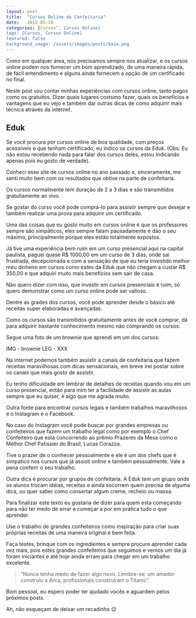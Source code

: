 ```yaml
---
layout: post
title:  "Cursos Online de Confeitaria"
date:   2015-05-18
categories: [Cursos", Cursos Online]
tags: [Cursos, Cursos Online]
featured: false
background_image: /assets/images/posts/base.png
---
```


Como em qualquer área, nós precisamos sempre nos atualizar, e os cursos online podem nos fornecer um bom aprendizado, de uma maneira rápida, de fácil entendimento e alguns ainda fornecem a opção de um certificado no final.

Neste post vou contar minhas experiências com cursos online, tanto pagos como os gratuitos. Dizer quais lugares costumo fazer, quais os benefícios e vantagens que eu vejo e também dar outras dicas de como adquirir mais técnica através da internet.

## Eduk

Se você procura por cursos online de boa qualidade, com preços acessíveis e que tenham certificado, eu indico os cursos da Eduk. (Obs: Eu não estou recebendo nada para falar dos cursos deles, estou indicando apenas pois eu gosto de verdade).

Conheci esse site de cursos online no ano passado e, sinceramente, me senti muito bem com os resultados que obtive na parte de confeitaria.

Os cursos normalmente tem duração de 2 a 3 dias e são transmitidos gratuitamente ao vivo.

Se gostar do curso você pode comprá-lo para assistir sempre que desejar e também realizar uma prova para adquirir um certificado.

Uma das coisas que eu gosto muito em cursos online é que os professores sempre são simpáticos, eles sempre falam pausadamente e dão o seu máximo, principalmente porque eles estão totalmente expostos.

Já tive uma experiência bem ruim em um curso presencial aqui na capital paulista, paguei quase R$ 1000,00 em um curso de 3 dias, onde sai frustrada, decepcionada e com a sensação de que eu teria investido melhor meu dinheiro em cursos como estes da Eduk que não chegam a custar R$ 350,00 e que adquiri muito mais benefícios sem sair de casa.

Não quero dizer com isso, que investir em cursos presenciais é ruim, só quero demonstrar como um curso online pode ser valioso.

Dentre as grades dos cursos, você pode aprender desde o básico até receitas super elaboradas e avançadas.

Como os cursos são transmitidos gratuitamente antes de você comprar, dá para adquirir bastante conhecimento mesmo não comprando os cursos.

Segue uma foto de um brownie que aprendi em um dos cursos:

IMG - brownie
LEG - XXX

Na internet podemos também assistir a canais de confeitaria que fazem receitas maravilhosas com dicas sensacionais, em breve irei postar sobre os canais que mais gosto de assistir.

Eu tenho dificuldade em lembrar de detalhes de receitas quando vou em um curso presencial, então para mim ter a facilidade de assistir as aulas sempre que eu quiser, é algo que me agrada muito.

Outra fonte para encontrar cursos legais e também trabalhos maravilhosos é o Instagram e o Facebook.

No caso do Instagram você pode buscar por grandes empresas ou confeiteiros que fazem um trabalho legal como por exemplo o Chef Confeiteiro que está concorrendo ao prêmio Prazeres da Mesa como o Melhor Chef Patissier do Brasil, Lucas Corazza.

Tive o prazer de o conhecer pessoalmente e ele é um dos chefs que é simpatico nos cursos que já assisti online e também pessoalmente. Vale a pena conferir o seu trabalho.

Outra dica é procurar por grupos de confeitaria. A Eduk tem um grupo onde os alunos trocam idéias, receitas e ainda socorrem quem precisa de alguma dica, ou quer saber como consertar algum creme, recheio ou massa.

Para finalizar este texto eu gostaria de dizer para quem esta começando para não ter medo de errar e começar a por em prática tudo o que aprender.

Use o trabalho de grandes confeiteiros como inspiração para criar suas próprias receitas de uma maneira original e bem feita.

Faça testes, brinque com os ingredientes e sempre procure aprender cada vez mais, pois estes grandes confeiteiros que seguimos e vemos um dia já foram iniciantes e até hoje ainda erram para chegar em um trabalho excelente.

> “Nunca tenha medo de fazer algo novo. Lembre-se: um amador construiu a Arca, profissionais construíram o Titanic”.

Bom pessoal, eu espero poder ter ajudado vocês e aguardem pelos próximos posts.

Ah, não esqueçam de deixar um recadinho 😉
